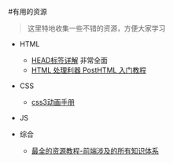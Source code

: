 #有用的资源

>这里特地收集一些不错的资源，方便大家学习



*	HTML
	*	[HEAD标签详解](https://github.com/joshbuchea/HEAD) 非常全面
	*	[HTML 处理利器 PostHTML 入门教程](http://qianduan.guru/2015/11/22/getting-start-with-posthtml/)	
*	CSS
	*	[css3动画手册](http://isux.tencent.com/css3/index.html)	
*	JS


*	综合
	*	[最全的资源教程-前端涉及的所有知识体系](https://github.com/nicejade/Front-end-tutorial)	
